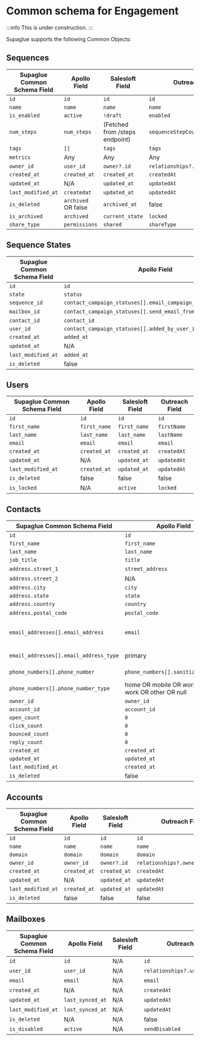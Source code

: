 # Common schema for Engagement

:::info
This is under construction.
:::

Supaglue supports the following Common Objects:

## Sequences

| Supaglue Common Schema Field | Apollo Field        | Salesloft Field                | Outreach Field                   |
| ---------------------------- | ------------------- | ------------------------------ | -------------------------------- |
| `id`                         | `id`                | `id`                           | `id`                             |
| `name`                       | `name`              | `name`                         | `name`                           |
| `is_enabled`                 | `active`            | `!draft`                       | `enabled`                        |
| `num_steps`                  | `num_steps`         | (Fetched from /steps endpoint) | `sequenceStepCount`              |
| `tags`                       | `[]`                | `tags`                         | `tags`                           |
| `metrics`                    | Any                 | Any                            | Any                              |
| `owner_id`                   | `user_id`           | `owner?.id`                    | `relationships?.owner?.data?.id` |
| `created_at`                 | `created_at`        | `created_at`                   | `createdAt`                      |
| `updated_at`                 | N/A                 | `updated_at`                   | `updatedAt`                      |
| `last_modified_at`           | `createdat`         | `updated_at`                   | `updatedAt`                      |
| `is_deleted`                 | `archived` OR false | `archived_at`                  | false                            |
| `is_archived`                | `archived`          | `current_state`                | `locked`                         |
| `share_type`                 | `permissions`       | `shared`                       | `shareType`                      |

## Sequence States

| Supaglue Common Schema Field | Apollo Field                                                   | Salesloft Field | Outreach Field                      |
| ---------------------------- | -------------------------------------------------------------- | --------------- | ----------------------------------- |
| `id`                         | `id`                                                           | `id`            | `id`                                |
| `state`                      | `status`                                                       | `current_state` | `state`                             |
| `sequence_id`                | `contact_campaign_statuses[].email_campaign_id`                | `cadence?.id`   | `relationships?.sequence?.data?.id` |
| `mailbox_id`                 | `contact_campaign_statuses[].send_email_from_email_account_id` | null            | `relationships?.mailbox?.data?.id`  |
| `contact_id`                 | `contact_id`                                                   | `person?.id`    | `relationships?.prospect?.data?.id` |
| `user_id`                    | `contact_campaign_statuses[].added_by_user_id`                 | `user?.id`      | `relationships?.creators?.data?.id` |
| `created_at`                 | `added_at`                                                     | `created_at`    | `createdAt`                         |
| `updated_at`                 | N/A                                                            | `updated_at`    | `updatedAt`                         |
| `last_modified_at`           | `added_at`                                                     | `updated_at`    | `updatedAt`                         |
| `is_deleted`                 | false                                                          | false           | false                               |

## Users

| Supaglue Common Schema Field | Apollo Field | Salesloft Field | Outreach Field |
| ---------------------------- | ------------ | --------------- | -------------- |
| `id`                         | `id`         | `id`            | `id`           |
| `first_name`                 | `first_name` | `first_name`    | `firstName`    |
| `last_name`                  | `last_name`  | `last_name`     | `lastName`     |
| `email`                      | `email`      | `email`         | `email`        |
| `created_at`                 | `created_at` | `created_at`    | `createdAt`    |
| `updated_at`                 | N/A          | `updated_at`    | `updatedAt`    |
| `last_modified_at`           | `created_at` | `updated_at`    | `updatedAt`    |
| `is_deleted`                 | false        | false           | false          |
| `is_locked`                  | N/A          | `active`        | `locked`       |

## Contacts

| Supaglue Common Schema Field           | Apollo Field                                       | Salesloft Field                                                          | Outreach Field                     |
| -------------------------------------- | -------------------------------------------------- | ------------------------------------------------------------------------ | ---------------------------------- |
| `id`                                   | `id`                                               | `id`                                                                     | `id`                               |
| `first_name`                           | `first_name`                                       | `first_name`                                                             | `firstName`                        |
| `last_name`                            | `last_name`                                        | `last_name`                                                              | `lastName`                         |
| `job_title`                            | `title`                                            | `title`                                                                  | `title`                            |
| `address.street_1`                     | `street_address`                                   | null                                                                     | `addressStreet`                    |
| `address.street_2`                     | N/A                                                | null                                                                     | `addressStreet2`                   |
| `address.city`                         | `city`                                             | `city`                                                                   | `addressCity`                      |
| `address.state`                        | `state`                                            | `state`                                                                  | `addressState`                     |
| `address.country`                      | `country`                                          | `country`                                                                | `addressCountry`                   |
| `address.postal_code`                  | `postal_code`                                      | null                                                                     | `addressZip`                       |
| `email_addresses[].email_address`      | `email`                                            | `email_address` OR `personal_email_address` OR `secondary_email_address` | `email`                            |
| `email_addresses[].email_address_type` | primary                                            | primary OR personal OR null                                              | work OR personal OR null           |
| `phone_numbers[].phone_number`         | `phone_numbers[].sanitizied_phone`                 | `phone` OR `home_phone` OR `mobile_phone`                                | `mobilePhones[].phone`             |
| `phone_numbers[].phone_number_type`    | home OR mobile OR work_hq OR work OR other OR null | primary OR home OR mobile                                                | mobile OR home OR work OR other    |
| `owner_id`                             | `owner_id`                                         | `owner?.id`                                                              | `relationships?.owner?.data?.id`   |
| `account_id`                           | `account_id`                                       | `account?.id`                                                            | `relationships?.account?.data?.id` |
| `open_count`                           | `0`                                                | `counts?.emails_viewed`                                                  | `openCount`                        |
| `click_count`                          | `0`                                                | `counts?.emails_clicked`                                                 | `clickCount`                       |
| `bounced_count`                        | `0`                                                | `counts?.emails_bounced`                                                 | `bouncedCount`                     |
| `reply_count`                          | `0`                                                | `counts?.emails_replied_to`                                              | `replyCount`                       |
| `created_at`                           | `created_at`                                       | `created_at`                                                             | `createdAt`                        |
| `updated_at`                           | `updated_at`                                       | `updated_at`                                                             | `updatedAt`                        |
| `last_modified_at`                     | `created_at`                                       | `updated_at`                                                             | `updatedAt`                        |
| `is_deleted`                           | false                                              | false                                                                    | false                              |

## Accounts

| Supaglue Common Schema Field | Apollo Field | Salesloft Field | Outreach Field                   |
| ---------------------------- | ------------ | --------------- | -------------------------------- |
| `id`                         | `id`         | `id`            | `id`                             |
| `name`                       | `name`       | `name`          | `name`                           |
| `domain`                     | `domain`     | `domain`        | `domain`                         |
| `owner_id`                   | `owner_id`   | `owner?.id`     | `relationships?.owner?.data?.id` |
| `created_at`                 | `created_at` | `created_at`    | `createdAt`                      |
| `updated_at`                 | N/A          | `updated_at`    | `updatedAt`                      |
| `last_modified_at`           | `created_at` | `updated_at`    | `updatedAt`                      |
| `is_deleted`                 | false        | false           | false                            |

## Mailboxes

| Supaglue Common Schema Field | Apollo Field     | Salesloft Field | Outreach Field                  |
| ---------------------------- | ---------------- | --------------- | ------------------------------- |
| `id`                         | `id`             | N/A             | `id`                            |
| `user_id`                    | `user_id`        | N/A             | `relationships?.user?.data?.id` |
| `email`                      | `email`          | N/A             | `email`                         |
| `created_at`                 | N/A              | N/A             | `createdAt`                     |
| `updated_at`                 | `last_synced_at` | N/A             | `updatedAt`                     |
| `last_modified_at`           | `last_synced_at` | N/A             | `updatedAt`                     |
| `is_deleted`                 | N/A              | N/A             | false                           |
| `is_disabled`                | `active`         | N/A             | `sendDisabled`                  |
